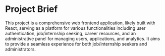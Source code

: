 # Project Brief

This project is a comprehensive web frontend application, likely built with React, serving as a platform for various functionalities including user authentication, job/internship seeking, career resources, and an administrative panel for managing users, applications, and analytics. It aims to provide a seamless experience for both job/internship seekers and administrators.
